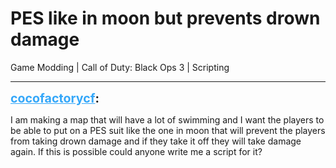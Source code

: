 # PES like in moon but prevents drown damage
Game Modding | Call of Duty: Black Ops 3 | Scripting

---
<strong style="font-size: 1.4em;"><span style="text-decoration: underline;text-decoration-color: #34a7f9;"><span style="color:#34a7f9;">cocofactorycf</span></span>:</strong>

<p>I am making a map that will have a lot of swimming and I want the players to be able to put on a PES suit like the one in moon that will prevent the players from taking drown damage and if they take it off they will take damage again. If this is possible could anyone write me a script for it?</p>
